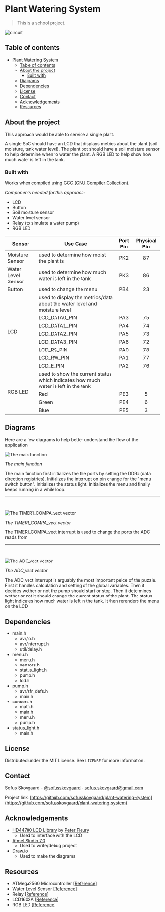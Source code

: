 # Plant Watering System

> This is a school project.

![circuit](images/circuit.jpg)

## Table of contents
- [Plant Watering System](#plant-watering-system)
  - [Table of contents](#table-of-contents)
  - [About the project](#about-the-project)
    - [Built with](#built-with)
  - [Diagrams](#diagrams)
  - [Dependencies](#dependencies)
  - [License](#license)
  - [Contact](#contact)
  - [Acknowledgements](#acknowledgements)
  - [Resources](#resources)

## About the project

This approach would be able to service a single plant.

A single SoC should have an LCD that displays metrics about the plant (soil moisture, tank water level). The plant pot should have a soil moisture sensor to help determine when to water the plant. A RGB LED to help show how much water is left in the tank.

### Built with

Works when compiled using [GCC (GNU Compiler Collection)](https://gcc.gnu.org/).

_Components needed for this approach:_

- LCD
- Button
- Soil moisture sensor
- Water level sensor
- Relay (to simulate a water pump)
- RGB LED

<table>
  <thead>
  <tr>
    <th>Sensor</th>
    <th>Use Case</th>
    <th align="center">Port Pin</th>
    <th align="center">Physical Pin</th>
  </tr>
  </thead>
  <tbody>

  <tr>
    <td>Moisture Sensor</td>
    <td>used to determine how moist the plant is</td>
    <td align="center">PK2</td>
    <td align="center">87</td>
  </tr>
  <tr>
    <td>Water Level Sensor</td>
    <td>used to determine how much water is left in the tank</td>
    <td align="center">PK3</td>
    <td align="center">86</td>
  </tr>
  <tr>
    <td>Button</td>
    <td>used to change the menu</td>
    <td align="center">PB4</td>
    <td align="center">23</td>
  </tr>

  <tr>
    <td rowspan=8>LCD</td>
    <td>used to display the metrics/data about the water level and moisture level</td>
    <td></td>
    <td></td>
  </tr>

  <tr>
    <td>LCD_DATA0_PIN</td>
    <td align="center">PA3</td>
    <td align="center">75</td>
  </tr>

  <tr>
    <td>LCD_DATA1_PIN</td>
    <td align="center">PA4</td>
    <td align="center">74</td>
  </tr>

  <tr>
    <td>LCD_DATA2_PIN</td>
    <td align="center">PA5</td>
    <td align="center">73</td>
  </tr>

  <tr>
    <td>LCD_DATA3_PIN</td>
    <td align="center">PA6</td>
    <td align="center">72</td>
  </tr>

  <tr>
    <td>LCD_RS_PIN</td>
    <td align="center">PA0</td>
    <td align="center">78</td>
  </tr>

  <tr>
    <td>LCD_RW_PIN</td>
    <td align="center">PA1</td>
    <td align="center">77</td>
  </tr>

  <tr>
    <td>LCD_E_PIN</td>
    <td align="center">PA2</td>
    <td align="center">76</td>
  </tr>

  <tr>
    <td rowspan=4>RGB LED</td>
    <td>used to show the current status which indicates how much water is left in the tank</td>
    <td></td>
    <td></td>
  </tr>

  <tr>
    <td>Red</td>
    <td align="center">PE3</td>
    <td align="center">5</td>
  </tr>

  <tr>
    <td>Green</td>
    <td align="center">PE4</td>
    <td align="center">6</td>
  </tr>

  <tr>
    <td>Blue</td>
    <td align="center">PE5</td>
    <td align="center">3</td>
  </tr>

  </tbody>
</table>

## Diagrams

Here are a few diagrams to help better understand the flow of the application.

![The main function](images/diagram_main.jpg 'The main function')

_The main function_

The main function first initializes the the ports by setting the DDRx (data direction registries). Initializes the interrupt on pin change for the "menu switch button". Initializes the status light. Initializes the menu and finally keeps running in a while loop.

---

<br />

![The TIMER1_COMPA_vect vector](images/diagram_timer1_compa_vect.jpg 'The TIMER1_COMPA_vect vector')

_The TIMER1_COMPA_vect vector_

The TIMER1_COMPA_vect interrupt is used to change the ports the ADC reads from.

---

<br />

![The ADC_vect vector](images/diagram_adc_vect.jpg 'The ADC_vect vector')

_The ADC_vect vector_

The ADC_vect interrupt is arguably the most important peice of the puzzle. First it handles calculation and setting of the global variables. Then it decides wether or not the pump should start or stop. Then it determines wether or not it should change the current status of the plant. The status light indicates how much water is left in the tank. It then rerenders the menu on the LCD.

## Dependencies

- main.h
  - avr/io.h
  - avr/interrupt.h
  - util/delay.h
- menu.h
  - menu.h
  - sensors.h
  - status_light.h
  - pump.h
  - lcd.h
- pump.h
  - avr/sfr_defs.h
  - main.h
- sensors.h
  - math.h
  - main.h
  - menu.h
  - pump.h
- status_light.h
  - main.h

## License

Distributed under the MIT License. See `LICENSE` for more information.

## Contact

Sofus Skovgaard - [@sofusskovgaard](https://twitter.com/sofusskovgaard) - [sofus.skovgaard@gmail.com](mailto:sofus.skovgaard@gmail.com)

Project link: [https://github.com/sofusskovgaard/plant-watering-system](https://github.com/sofusskovgaard/plant-watering-system)

## Acknowledgements

- [HD44780 LCD Library](http://www.peterfleury.epizy.com/avr-lcd44780.html) by [Peter Fleury](http://www.peterfleury.epizy.com/)
  - Used to interface with the LCD
- [Atmel Studio 7.0](https://www.microchip.com/mplab/microchip-studio)
  - Used to write/debug project
- [Draw.io](https://draw.io)
  - Used to make the diagrams

## Resources

- ATMega2560 Microcontroller [[Reference](references/microcontroller.pdf)]
- Water Level Sensor [[Reference](references/water_level_sensor.pdf)]
- Relay [[Reference](references/relay.pdf)]
- LCD1602A [[Reference](references/lcd.pdf)]
- RGB LED [[Reference](references/led.pdf)]
